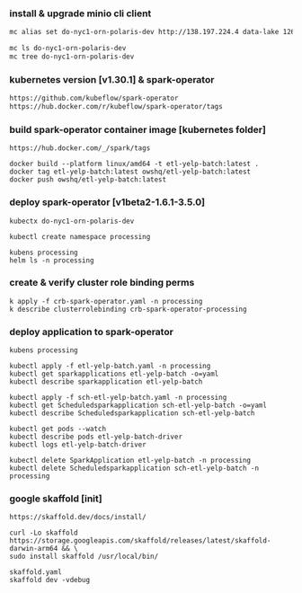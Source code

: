 ### install & upgrade minio cli client
```sh
mc alias set do-nyc1-orn-polaris-dev http://138.197.224.4 data-lake 12620ee6-2162-11ee-be56-0242ac120002

mc ls do-nyc1-orn-polaris-dev
mc tree do-nyc1-orn-polaris-dev
```

### kubernetes version [v1.30.1] & spark-operator
```sh
https://github.com/kubeflow/spark-operator
https://hub.docker.com/r/kubeflow/spark-operator/tags
```

### build spark-operator container image [kubernetes folder]
```shell
https://hub.docker.com/_/spark/tags

docker build --platform linux/amd64 -t etl-yelp-batch:latest .
docker tag etl-yelp-batch:latest owshq/etl-yelp-batch:latest
docker push owshq/etl-yelp-batch:latest
```

### deploy spark-operator [v1beta2-1.6.1-3.5.0]
```shell 
kubectx do-nyc1-orn-polaris-dev

kubectl create namespace processing

kubens processing  
helm ls -n processing
```

### create & verify cluster role binding perms
```shell
k apply -f crb-spark-operator.yaml -n processing
k describe clusterrolebinding crb-spark-operator-processing
```

### deploy application to spark-operator
```shell
kubens processing

kubectl apply -f etl-yelp-batch.yaml -n processing 
kubectl get sparkapplications etl-yelp-batch -o=yaml
kubectl describe sparkapplication etl-yelp-batch

kubectl apply -f sch-etl-yelp-batch.yaml -n processing 
kubectl get Scheduledsparkapplication sch-etl-yelp-batch -o=yaml
kubectl describe Scheduledsparkapplication sch-etl-yelp-batch

kubectl get pods --watch
kubectl describe pods etl-yelp-batch-driver 
kubectl logs etl-yelp-batch-driver

kubectl delete SparkApplication etl-yelp-batch -n processing
kubectl delete Scheduledsparkapplication sch-etl-yelp-batch -n processing
```

### google skaffold [init]
```shell
https://skaffold.dev/docs/install/

curl -Lo skaffold https://storage.googleapis.com/skaffold/releases/latest/skaffold-darwin-arm64 && \
sudo install skaffold /usr/local/bin/

skaffold.yaml
skaffold dev -vdebug
```
